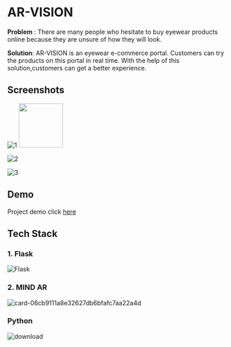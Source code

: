 # AR-VISION 

**Problem** : There are many people who hesitate to buy eyewear products online because they are unsure of how they will look.

**Solution**: AR-VISION is an eyewear e-commerce portal. Customers can try the products on this portal in real time. With the help of this solution,customers can get a better experience.
## Screenshots

![1]()
<img src="https://user-images.githubusercontent.com/51821426/186832665-88a593b1-5232-4cd6-8aae-9aa9d07457dc.jpg" width="100" height="100">

![2](https://user-images.githubusercontent.com/51821426/186832893-910d49a4-6436-481b-b9c9-355d95d61bda.jpg)

![3](https://user-images.githubusercontent.com/51821426/186832877-1816dbd3-c2b9-4652-a005-51c72a8b5aca.jpg)
## Demo
Project demo click [here](https://www.youtube.com/watch?v=txNl89BhU)

## Tech Stack

### 1. Flask
![Flask](https://user-images.githubusercontent.com/51821426/186850818-9cb2b8bd-a3f2-40fc-b6ae-e098645f7a4a.png)
### 2. MIND AR

![card-06cb9111a8e32627db6bfafc7aa22a4d](https://user-images.githubusercontent.com/51821426/186839462-74717a4d-17ab-49f7-8f09-5fa9e36db9d4.jpg)

### Python 

![download](https://user-images.githubusercontent.com/51821426/186839656-1cc684f7-beac-4074-9b2b-1fea4c36da7c.jpg)

